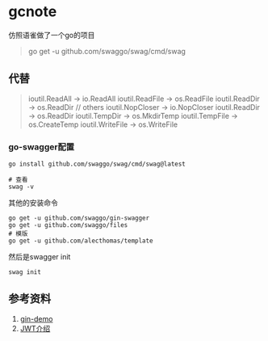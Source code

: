 # gcnote

仿照语雀做了一个go的项目

> go get -u github.com/swaggo/swag/cmd/swag

## 代替

>  ioutil.ReadAll -> io.ReadAll
>  ioutil.ReadFile -> os.ReadFile
>  ioutil.ReadDir -> os.ReadDir
>  // others
>  ioutil.NopCloser -> io.NopCloser
>  ioutil.ReadDir -> os.ReadDir
>  ioutil.TempDir -> os.MkdirTemp
>  ioutil.TempFile -> os.CreateTemp
>  ioutil.WriteFile -> os.WriteFile



### go-swagger配置

```shell
go install github.com/swaggo/swag/cmd/swag@latest

# 查看
swag -v

```



其他的安装命令

```shell
go get -u github.com/swaggo/gin-swagger   
go get -u github.com/swaggo/files
# 模版
go get -u github.com/alecthomas/template

```



然后是swagger init

```shell
swag init
```





## 参考资料

1. [gin-demo](https://github.com/ngyhd/gin-demo)
2. [JWT介绍](https://blog.csdn.net/weixin_42030357/article/details/95629924)